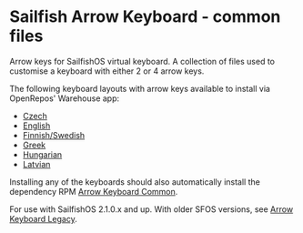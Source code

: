 Sailfish Arrow Keyboard - common files
======================================

Arrow keys for SailfishOS virtual keyboard. A collection of files used to customise a keyboard with either 2 or 4 arrow keys.

The following keyboard layouts with arrow keys available to install via OpenRepos' Warehouse app:
* <a href="https://openrepos.net/content/tmi/czech-keyboard-arrows">Czech</a>
* <a href="https://openrepos.net/content/tmi/english-keyboard-arrows">English</a>
* <a href="https://openrepos.net/content/tmi/finnishswedish-keyboard-arrows">Finnish/Swedish</a>
* <a href="https://openrepos.net/content/tmi/greek-keyboard-arrows">Greek</a>
* <a href="https://openrepos.net/content/tmi/hungarian-keyboard-arrows">Hungarian</a>
* <a href="https://openrepos.net/content/tmi/latvian-keyboard-arrows">Latvian</a>

Installing any of the keyboards should also automatically install the dependency RPM <a href="https://openrepos.net/content/tmi/arrow-keyboard-common">Arrow Keyboard Common</a>.

For use with SailfishOS 2.1.0.x and up. With older SFOS versions, see <a href="https://openrepos.net/content/tmi/arrow-keyboard-legacy">Arrow Keyboard Legacy</a>.

